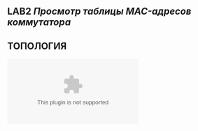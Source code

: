 ## **LAB2 _Просмотр таблицы MAC-адресов коммутатора_**

## ТОПОЛОГИЯ
![jpg lab2](https://github.com/DanisTuc/otus_network_labs/blob/main/Lab2/jpg%20lab2.pptx)
